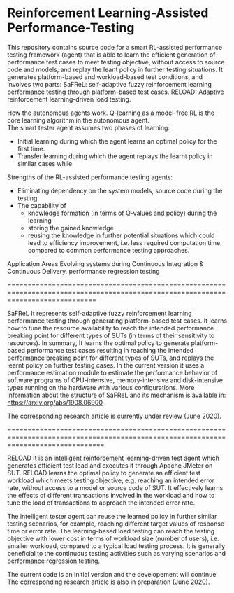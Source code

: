 # Reinforcement Learning-Assisted Performance-Testing
This repository contains source code for a smart RL-assisted performance testing framework (agent) that is able to learn the efficient generation of performance test cases to meet testing objective, without access to source code and models, and replay the leant policy in further testing situations. It generates platform-based and workload-based test conditions, and involves two parts:
SaFReL: self-adaptive fuzzy reinforcement learning performance testing through platform-based test cases.
RELOAD: Adaptive reinforcement learning-driven load testing.
 
How the autonomous agents work. 
Q-learning as a model-free RL is the core learning algorithm in the autonomous agent.  
The smart tester agent assumes two phases of learning:
- Initial learning during which the agent learns an optimal policy for the first time.
- Transfer learning during which the agent replays the learnt policy in similar cases while 

Strengths of the RL-assisted performance testing agents:

- Eliminating dependency on the system models, source code during the testing.
- The capability of 
  * knowledge formation (in terms of Q-values and policy) during the learning
  * storing the gained knowledge 
  * reusing the knowledge in further potential situations
which could lead to efficiency improvement, i.e. less required computation time, compared to 	common performance testing approaches.

Application Areas
Evolving systems during Continuous Integration & Continuous Delivery, performance regression testing 

==================================================================================================================================

SaFReL
It represents self-adaptive fuzzy reinforcement learning performance testing through generating platform-based test cases. It learns how to tune the resource availability to reach the intended performance breaking point for different types of SUTs (in terms of their sensitivity to resources).
In summary, It learns the optimal policy to generate platform-based performance test cases resulting in reaching the intended performance breaking point for different types of SUTs, and replays the learnt policy on further testing cases. 
In the current version it uses a performance estimation module to estimate the performance behavior of software programs of CPU-intensive, memory-intensive and disk-intensive types running on the hardware with various configurations. More information about the structure of SaFReL and its mechanism is available in: 
https://arxiv.org/abs/1908.06900

The corresponding research article is currently under review (June 2020).

====================================================================================================================================

RELOAD
It is an intelligent reinforcement learning-driven test agent which generates efficient test load and executes it through Apache JMeter on SUT. RELOAD learns the optimal policy to generate an efficient test workload which meets testing objective, e.g. reaching an intended error rate, without access to a model or source code of SUT. It effectively learns the effects of different transactions involved in the workload and how to tune the load of transactions to approach the intended error rate. 

The intelligent tester agent can reuse the learned policy in further similar testing scenarios, for example, reaching different target values of response time or error rate. The learning-based load testing can reach the testing objective with lower cost in terms of workload size (number of users), i.e. smaller workload, compared to a typical load testing process. It is generally beneficial to the continuous testing activities such as varying scenarios and performance regression testing. 

The current code is an initial version and the developement will continue. The corresponding research article is also in preparation (June 2020). 
